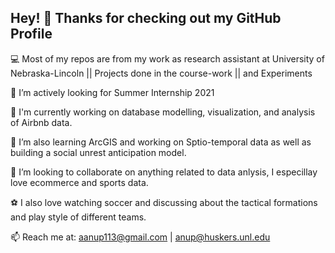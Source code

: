## Hey! 👋 Thanks for checking out my GitHub Profile

💻 Most of my repos are from my work as research assistant at University of Nebraska-Lincoln || Projects done in the course-work || and Experiments 

🔭 I’m actively looking for Summer Internship 2021

🌱 I'm currently working on database modelling, visualization, and analysis of Airbnb data.

🌱 I’m also learning ArcGIS and working on Sptio-temporal data as well as building a social unrest anticipation model.

👯 I’m looking to collaborate on anything related to data anlysis, I especillay love ecommerce and sports data.

⚽ I also love watching soccer and discussing about the tactical formations and play style of different teams.

📫 Reach me at: aanup113@gmail.com | anup@huskers.unl.edu
